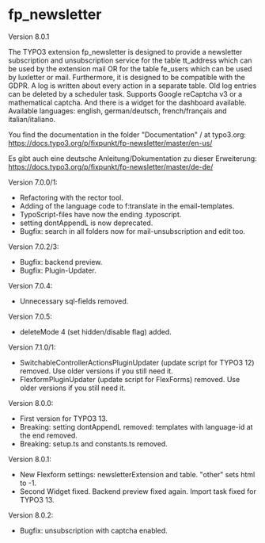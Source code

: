 # fp_newsletter

Version 8.0.1

The TYPO3 extension fp_newsletter is designed to provide a newsletter subscription and unsubscription service for the
table tt_address which can be used by the extension mail OR for the table fe_users which can be used by luxletter or mail.
Furthermore, it is designed to be compatible with the GDPR. A log is written about every action in a separate table.
Old log entries can be deleted by a scheduler task.
Supports Google reCaptcha v3 or a mathematical captcha.
And there is a widget for the dashboard available.
Available languages: english, german/deutsch, french/français and italian/italiano.

You find the documentation in the folder "Documentation" / at typo3.org:
https://docs.typo3.org/p/fixpunkt/fp-newsletter/master/en-us/

Es gibt auch eine deutsche Anleitung/Dokumentation zu dieser Erweiterung:
https://docs.typo3.org/p/fixpunkt/fp-newsletter/master/de-de/


Version 7.0.0/1:
- Refactoring with the rector tool.
- Adding of the language code to f:translate in the email-templates.
- TypoScript-files have now the ending .typoscript.
- setting dontAppendL is now deprecated.
- Bugfix: search in all folders now for mail-unsubscription and edit too.

Version 7.0.2/3:
- Bugfix: backend preview.
- Bugfix: Plugin-Updater.

Version 7.0.4:
- Unnecessary sql-fields removed.

Version 7.0.5:
- deleteMode 4 (set hidden/disable flag) added.

Version 7.1.0/1:
- SwitchableControllerActionsPluginUpdater (update script for TYPO3 12) removed. Use older versions if you still need it.
- FlexformPluginUpdater (update script for FlexForms) removed. Use older versions if you still need it.

Version 8.0.0:
- First version for TYPO3 13.
- Breaking: setting dontAppendL removed: templates with language-id at the end removed.
- Breaking: setup.ts and constants.ts removed.

Version 8.0.1:
- New Flexform settings: newsletterExtension and table. "other" sets html to -1.
- Second Widget fixed. Backend preview fixed again. Import task fixed for TYPO3 13.

Version 8.0.2:
- Bugfix: unsubscription with captcha enabled.

